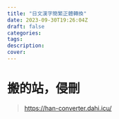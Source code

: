 ```yaml
---
title: "日文漢字簡繁正體轉換"
date: 2023-09-30T19:26:04Z
draft: false
categories:
tags:
description: 
cover: 
---
```

# 搬的站，侵刪
> https://han-converter.dahi.icu/